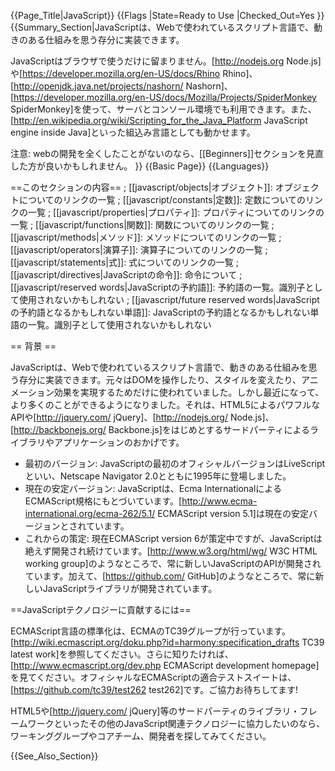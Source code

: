 {{Page_Title|JavaScript}}
{{Flags
|State=Ready to Use
|Checked_Out=Yes
}}
{{Summary_Section|JavaScriptは、Webで使われているスクリプト言語で、動きのある仕組みを思う存分に実装できます。

JavaScriptはブラウザで使うだけに留まりません。[http://nodejs.org Node.js]や[https://developer.mozilla.org/en-US/docs/Rhino Rhino]、[http://openjdk.java.net/projects/nashorn/ Nashorn]、[https://developer.mozilla.org/en-US/docs/Mozilla/Projects/SpiderMonkey SpiderMonkey]を使って、サーバとコンソール環境でも利用できます。また、[http://en.wikipedia.org/wiki/Scripting_for_the_Java_Platform JavaScript engine inside Java]といった組込み言語としても動かせます。

注意: webの開発を全くしたことがないのなら、[[Beginners]]セクションを見直した方が良いかもしれません。
}}
{{Basic Page}}
{{Languages}}

==このセクションの内容==
; [[javascript/objects|オブジェクト]]: オブジェクトについてのリンクの一覧
; [[javascript/constants|定数]]: 定数についてのリンクの一覧
; [[javascript/properties|プロパティ]]: プロパティについてのリンクの一覧
; [[javascript/functions|関数]]: 関数についてのリンクの一覧
; [[javascript/methods|メソッド]]: メソッドについてのリンクの一覧
; [[javascript/operators|演算子]]: 演算子についてのリンクの一覧
; [[javascript/statements|式]]: 式についてのリンクの一覧
; [[javascript/directives|JavaScriptの命令]]: 命令について
; [[javascript/reserved words|JavaScriptの予約語]]: 予約語の一覧。識別子として使用されないかもしれない
; [[javascript/future reserved words|JavaScriptの予約語となるかもしれない単語]]: JavaScriptの予約語となるかもしれない単語の一覧。識別子として使用されないかもしれない

== 背景 ==

JavaScriptは、Webで使われているスクリプト言語で、動きのある仕組みを思う存分に実装できます。元々はDOMを操作したり、スタイルを変えたり、アニメーション効果を実現するためだけに使われていました。しかし最近になって、より多くのことができるようになりました。それは、HTML5によるパワフルなAPIや[http://jquery.com/ jQuery]、[http://nodejs.org/ Node.js]、[http://backbonejs.org/ Backbone.js]をはじめとするサードパーティによるライブラリやアプリケーションのおかげです。

* 最初のバージョン: JavaScriptの最初のオフィシャルバージョンはLiveScriptといい、Netscape Navigator 2.0とともに1995年に登場しました。
* 現在の安定バージョン: JavaScriptは、Ecma InternationalによるECMAScript規格にもとづいています。[http://www.ecma-international.org/ecma-262/5.1/ ECMAScript version 5.1]は現在の安定バージョンとされています。
* これからの策定: 現在ECMAScript version 6が策定中ですが、JavaScriptは絶えず開発され続けています。[http://www.w3.org/html/wg/ W3C HTML working group]のようなところで、常に新しいJavaScriptのAPIが開発されています。加えて、[https://github.com/ GitHub]のようなところで、常に新しいJavaScriptライブラリが開発されています。

==JavaScriptテクノロジーに貢献するには==

ECMAScript言語の標準化は、ECMAのTC39グループが行っています。[http://wiki.ecmascript.org/doku.php?id=harmony:specification_drafts TC39 latest work]を参照してください。さらに知りたければ、[http://www.ecmascript.org/dev.php ECMAScript development homepage]を見てください。オフィシャルなECMAScriptの適合テストスイートは、[https://github.com/tc39/test262 test262]です。ご協力お待ちしてます!

HTML5や[http://jquery.com/ jQuery]等のサードパーティのライブラリ・フレームワークといったその他のJavaScript関連テクノロジーに協力したいのなら、ワーキンググループやコアチーム、開発者を探してみてください。

{{See_Also_Section}}